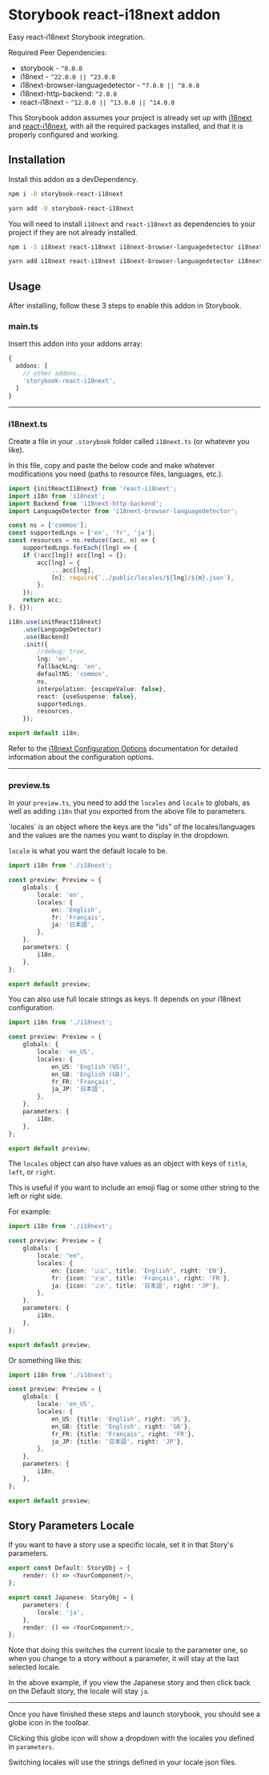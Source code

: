 # Storybook react-i18next addon

Easy react-i18next Storybook integration.

Required Peer Dependencies:
* storybook - `^8.0.0`
* i18next - `^22.0.0 || ^23.0.0`
* i18next-browser-languagedetector - `^7.0.0 || ^8.0.0`
* i18next-http-backend: `^2.0.0`
* react-i18next - `^12.0.0 || ^13.0.0 || ^14.0.0`

This Storybook addon assumes your project is already set up with [i18next](https://www.i18next.com/overview/getting-started) and [react-i18next](https://react.i18next.com/getting-started), with all the required packages installed, and that it is properly configured and working.

## Installation

Install this addon as a devDependency.

```bash
npm i -D storybook-react-i18next
```

```bash
yarn add -D storybook-react-i18next
```

You will need to install `i18next` and `react-i18next` as dependencies to your project if they are not already installed.
```bash
npm i -S i18next react-i18next i18next-browser-languagedetector i18next-http-backend
```

```bash
yarn add i18next react-i18next i18next-browser-languagedetector i18next-http-backend
```

## Usage

After installing, follow these 3 steps to enable this addon in Storybook.

### main.ts
Insert this addon into your addons array:
```typescript
{
  addons: [
    // other addons...
    'storybook-react-i18next',
  ]
}
```
---

### i18next.ts
Create a file in your `.storybook` folder called `i18next.ts` (or whatever you like). 

In this file, copy and paste the below code and make whatever modifications you need (paths to resource files, languages, etc.).
```typescript
import {initReactI18next} from 'react-i18next';
import i18n from 'i18next';
import Backend from 'i18next-http-backend';
import LanguageDetector from 'i18next-browser-languagedetector';

const ns = ['common'];
const supportedLngs = ['en', 'fr', 'ja'];
const resources = ns.reduce((acc, n) => {
    supportedLngs.forEach((lng) => {
    if (!acc[lng]) acc[lng] = {};
        acc[lng] = {
            ...acc[lng],
            [n]: require(`../public/locales/${lng}/${n}.json`),
        };
    });
    return acc;
}, {});

i18n.use(initReactI18next)
    .use(LanguageDetector)
    .use(Backend)
    .init({
        //debug: true,
        lng: 'en',
        fallbackLng: 'en',
        defaultNS: 'common',
        ns,
        interpolation: {escapeValue: false},
        react: {useSuspense: false},
        supportedLngs,
        resources,
    });

export default i18n;
```

Refer to the [i18next Configuration Options](https://www.i18next.com/overview/configuration-options) documentation for detailed information about the configuration options.

---

### preview.ts
In your `preview.ts`, you need to add the `locales` and `locale` to globals, as well as adding `i18n` that you exported from the above file to parameters.

\`locales` is an object where the keys are the "ids" of the locales/languages and the values are the names you want to display in the dropdown.

`locale` is what you want the default locale to be.

```typescript
import i18n from './i18next';

const preview: Preview = {
    globals: {
        locale: 'en',
        locales: {
            en: 'English',
            fr: 'Français',
            ja: '日本語',
        },
    },
    parameters: {
        i18n,
    },
};

export default preview;
```

You can also use full locale strings as keys. It depends on your i18next configuration.

```typescript
import i18n from './i18next';

const preview: Preview = {
    globals: {
        locale: 'en_US',
        locales: {
            en_US: 'English (US)',
            en_GB: 'English (GB)',
            fr_FR: 'Français',
            ja_JP: '日本語',
        },
    },
    parameters: {
        i18n,
    },
};

export default preview;
```


The `locales` object can also have values as an object with keys of `title`, `left`, or `right`.

This is useful if you want to include an emoji flag or some other string to the left or right side.

For example:
```typescript
import i18n from './i18next';

const preview: Preview = {
    globals: {
        locale: "en",
        locales: {
            en: {icon: '🇺🇸', title: 'English', right: 'EN'},
            fr: {icon: '🇫🇷', title: 'Français', right: 'FR'},
            ja: {icon: '🇯🇵', title: '日本語', right: 'JP'},
        },
    },
    parameters: {
        i18n,
    },
};

export default preview;
```

Or something like this:
```typescript
import i18n from './i18next';

const preview: Preview = {
    globals: {
        locale: 'en_US',
        locales: {
            en_US: {title: 'English', right: 'US'},
            en_GB: {title: 'English', right: 'GB'},
            fr_FR: {title: 'Français', right: 'FR'},
            ja_JP: {title: '日本語', right: 'JP'},
        },
    },
    parameters: {
        i18n,
    },
};

export default preview;
```

## Story Parameters Locale

If you want to have a story use a specific locale, set it in that Story's parameters.

```typescript jsx
export const Default: StoryObj = {
    render: () => <YourComponent/>,
};

export const Japanese: StoryObj = {
    parameters: {
        locale: 'ja',
    },
    render: () => <YourComponent/>,
};
```
Note that doing this switches the current locale to the parameter one, so when you change to a story without a parameter, it will stay at the last selected locale.

In the above example, if you view the Japanese story and then click back on the Default story, the locale will stay `ja`.

---
Once you have finished these steps and launch storybook, you should see a globe icon in the toolbar.

Clicking this globe icon will show a dropdown with the locales you defined in `parameters`. 

Switching locales will use the strings defined in your locale json files.
